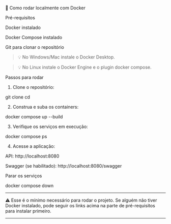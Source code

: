 
🚀 Como rodar localmente com Docker

Pré-requisitos

Docker instalado

Docker Compose instalado

Git para clonar o repositório


> 💡 No Windows/Mac instale o Docker Desktop.

> 💡 No Linux instale o Docker Engine e o plugin docker compose.



Passos para rodar

1. Clone o repositório:

git clone <url-do-repo>
cd <nome-da-pasta>


2. Construa e suba os containers:

docker compose up --build


3. Verifique os serviços em execução:

docker compose ps


4. Acesse a aplicação:

API: http://localhost:8080

Swagger (se habilitado): http://localhost:8080/swagger




Parar os serviços

docker compose down


---

⚠️ Esse é o mínimo necessário para rodar o projeto.
Se alguém não tiver Docker instalado, pode seguir os links acima na parte de pré-requisitos para instalar primeiro.


---


